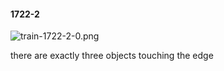 #### 1722-2
![train-1722-2-0.png](https://github.com/lil-lab/nlvr/raw/master/nlvr/train/images/50/train-1722-2-0.png "train-1722-2-0.png")

there are exactly three objects touching the edge
